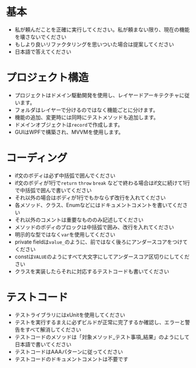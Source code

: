# 基本

- 私が頼んだことを正確に実行してください。私が頼まない限り、現在の機能を壊さないでください
- もしより良いリファクタリングを思いついた場合は提案してください
- 日本語で答えてください

# プロジェクト構造
- プロジェクトはドメイン駆動開発を使用し、レイヤードアーキテクチャに従います。
- フォルダはレイヤーで分けるのではなく機能ごとに分けます。
- 機能の追加、変更時には同時にテストメソッドも追加します。
- ドメインオブジェクトは`record`で作成します。
- GUIはWPFで構築され、MVVMを使用します。

# コーディング

- if文のボディは必ず中括弧で囲んでください
- if文のボディが1行で`return` `throw` `break` などで終わる場合はif文に続けて1行で中括弧で囲んで書いてください
- それ以外の場合はボディが1行でもかならず改行を入れてください
- 各メソッド、クラス、Enumなどにはドキュメントコメントを書いてください
- それ以外のコメントは重要なもののみ記述してください
- メソッドのボディのブロックは中括弧で囲み、改行を入れてください
- 明示的な型ではなく`var`を使用してください
- private fieldは`value_`のように、前ではなく後ろにアンダースコアをつけてください
- constは`VALUE`のようにすべて大文字にしてアンダースコア区切りにしてください
- クラスを実装したらそれに対応するテストコードも書いてください

# テストコード

- テストライブラリにはxUnitを使用してください
- テストを実行するまえに必ずビルドが正常に完了するか確認し、エラーと警告をすべて解消してください
- テストコードのメソッドは「対象メソッド_テスト事項_結果」のようにして日本語で書いてください
- テストコードはAAAパターンに従ってください
- テストコードのドキュメントコメントは不要です
